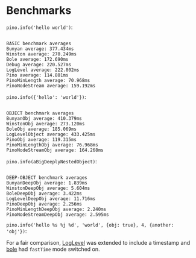 
# Benchmarks

`pino.info('hello world')`:

```

BASIC benchmark averages
Bunyan average: 377.434ms
Winston average: 270.249ms
Bole average: 172.690ms
Debug average: 220.527ms
LogLevel average: 222.802ms
Pino average: 114.801ms
PinoMinLength average: 70.968ms
PinoNodeStream average: 159.192ms

```

`pino.info({'hello': 'world'})`:

```

OBJECT benchmark averages
BunyanObj average: 410.379ms
WinstonObj average: 273.120ms
BoleObj average: 185.069ms
LogLevelObject average: 433.425ms
PinoObj average: 119.315ms
PinoMinLengthObj average: 76.968ms
PinoNodeStreamObj average: 164.268ms

```

`pino.info(aBigDeeplyNestedObject)`:

```

DEEP-OBJECT benchmark averages
BunyanDeepObj average: 1.839ms
WinstonDeepObj average: 5.604ms
BoleDeepObj average: 3.422ms
LogLevelDeepObj average: 11.716ms
PinoDeepObj average: 2.256ms
PinoMinLengthDeepObj average: 2.240ms
PinoNodeStreamDeepObj average: 2.595ms

```

`pino.info('hello %s %j %d', 'world', {obj: true}, 4, {another: 'obj'})`:

For a fair comparison, [LogLevel](http://npm.im/loglevel) was extended
to include a timestamp and [bole](http://npm.im/bole) had
`fastTime` mode switched on.
